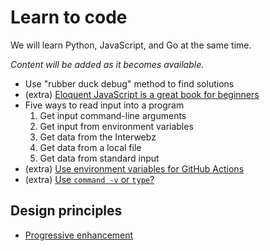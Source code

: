# Learn to code

We will learn Python, JavaScript, and Go at the same time.

*Content will be added as it becomes available.*

* Use "rubber duck debug" method to find solutions
* (extra) [Eloquent JavaScript is a great book for beginners](https://youtu.be/zX8MbXESzFQ)
* Five ways to read input into a program
    1. Get input command-line arguments
    1. Get input from environment variables
    1. Get data from the Interwebz
    1. Get data from a local file
    1. Get data from standard input
* (extra) [Use environment variables for GitHub Actions](https://youtu.be/Do0kypSiBnw)
* (extra) [Use `command -v` or `type`?](https://youtu.be/REPBzwf_zhU)


## Design principles

* [Progressive enhancement](https://youtu.be/Ot9K3Rgfugc)


